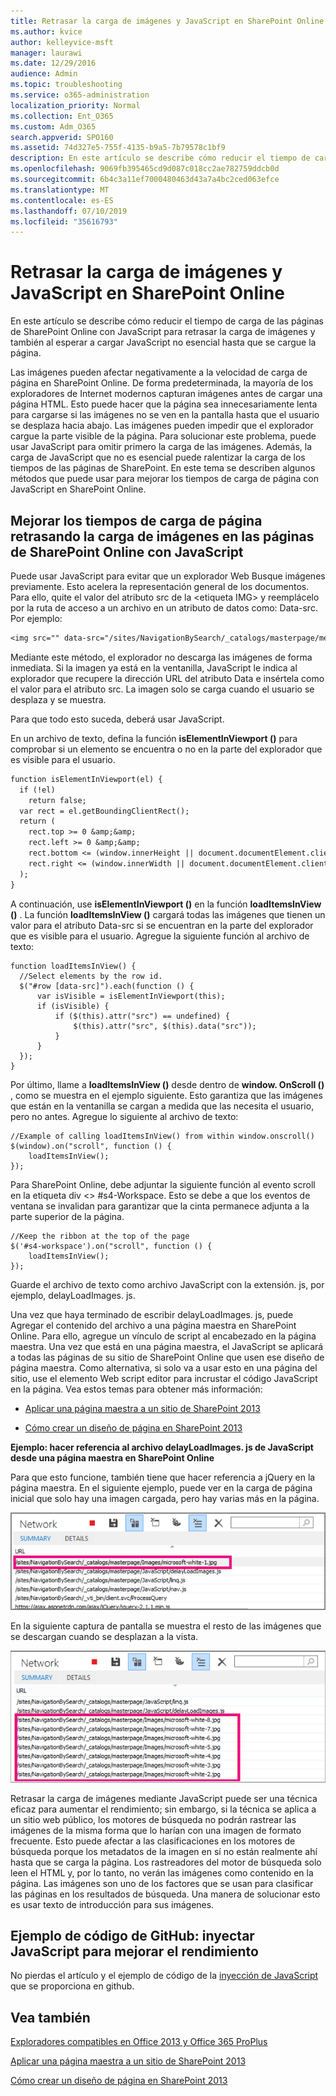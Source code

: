 ```yaml
---
title: Retrasar la carga de imágenes y JavaScript en SharePoint Online
ms.author: kvice
author: kelleyvice-msft
manager: laurawi
ms.date: 12/29/2016
audience: Admin
ms.topic: troubleshooting
ms.service: o365-administration
localization_priority: Normal
ms.collection: Ent_O365
ms.custom: Adm_O365
search.appverid: SPO160
ms.assetid: 74d327e5-755f-4135-b9a5-7b79578c1bf9
description: En este artículo se describe cómo reducir el tiempo de carga de las páginas de SharePoint Online con JavaScript para retrasar la carga de imágenes y también al esperar a cargar JavaScript no esencial hasta que se cargue la página.
ms.openlocfilehash: 9069fb395465cd9d087c018cc2ae782759ddcb0d
ms.sourcegitcommit: 6b4c3a11ef7000480463d43a7a4bc2ced063efce
ms.translationtype: MT
ms.contentlocale: es-ES
ms.lasthandoff: 07/10/2019
ms.locfileid: "35616793"
---
```

# <a name="delay-loading-images-and-javascript-in-sharepoint-online"></a>Retrasar la carga de imágenes y JavaScript en SharePoint Online

En este artículo se describe cómo reducir el tiempo de carga de las páginas de SharePoint Online con JavaScript para retrasar la carga de imágenes y también al esperar a cargar JavaScript no esencial hasta que se cargue la página.
  
Las imágenes pueden afectar negativamente a la velocidad de carga de página en SharePoint Online. De forma predeterminada, la mayoría de los exploradores de Internet modernos capturan imágenes antes de cargar una página HTML. Esto puede hacer que la página sea innecesariamente lenta para cargarse si las imágenes no se ven en la pantalla hasta que el usuario se desplaza hacia abajo. Las imágenes pueden impedir que el explorador cargue la parte visible de la página. Para solucionar este problema, puede usar JavaScript para omitir primero la carga de las imágenes. Además, la carga de JavaScript que no es esencial puede ralentizar la carga de los tiempos de las páginas de SharePoint. En este tema se describen algunos métodos que puede usar para mejorar los tiempos de carga de página con JavaScript en SharePoint Online.
  
## <a name="improve-page-load-times-by-delaying-image-loading-in-sharepoint-online-pages-by-using-javascript"></a>Mejorar los tiempos de carga de página retrasando la carga de imágenes en las páginas de SharePoint Online con JavaScript

Puede usar JavaScript para evitar que un explorador Web Busque imágenes previamente. Esto acelera la representación general de los documentos. Para ello, quite el valor del atributo src de la \<etiqueta IMG\> y reemplácelo por la ruta de acceso a un archivo en un atributo de datos como: Data-src. Por ejemplo:
  
```txt
<img src="" data-src="/sites/NavigationBySearch/_catalogs/masterpage/media/microsoft-white-8.jpg" />
```

Mediante este método, el explorador no descarga las imágenes de forma inmediata. Si la imagen ya está en la ventanilla, JavaScript le indica al explorador que recupere la dirección URL del atributo Data e insértela como el valor para el atributo src. La imagen solo se carga cuando el usuario se desplaza y se muestra.
  
Para que todo esto suceda, deberá usar JavaScript.
  
En un archivo de texto, defina la función **isElementInViewport ()** para comprobar si un elemento se encuentra o no en la parte del explorador que es visible para el usuario. 
  
```txt
function isElementInViewport(el) {
  if (!el)
    return false;
  var rect = el.getBoundingClientRect();
  return (
    rect.top >= 0 &amp;&amp;
    rect.left >= 0 &amp;&amp;
    rect.bottom <= (window.innerHeight || document.documentElement.clientHeight) &amp;&amp;
    rect.right <= (window.innerWidth || document.documentElement.clientWidth) 
  );
}
```

A continuación, use **isElementInViewport ()** en la función **loadItemsInView ()** . La función **loadItemsInView ()** cargará todas las imágenes que tienen un valor para el atributo Data-src si se encuentran en la parte del explorador que es visible para el usuario. Agregue la siguiente función al archivo de texto: 
  
```
function loadItemsInView() {
  //Select elements by the row id.
  $("#row [data-src]").each(function () {
      var isVisible = isElementInViewport(this);
      if (isVisible) {
          if ($(this).attr("src") == undefined) {
              $(this).attr("src", $(this).data("src"));
          }
      }
  });
}
```

Por último, llame a **loadItemsInView ()** desde dentro de **window. OnScroll ()** , como se muestra en el ejemplo siguiente. Esto garantiza que las imágenes que están en la ventanilla se cargan a medida que las necesita el usuario, pero no antes. Agregue lo siguiente al archivo de texto: 
  
```
//Example of calling loadItemsInView() from within window.onscroll()
$(window).on("scroll", function () {
    loadItemsInView();
});

```

Para SharePoint Online, debe adjuntar la siguiente función al evento scroll en la etiqueta div \<\> #s4-Workspace. Esto se debe a que los eventos de ventana se invalidan para garantizar que la cinta permanece adjunta a la parte superior de la página.
  
```
//Keep the ribbon at the top of the page
$('#s4-workspace').on("scroll", function () {
    loadItemsInView();
});
```

Guarde el archivo de texto como archivo JavaScript con la extensión. js, por ejemplo, delayLoadImages. js.
  
Una vez que haya terminado de escribir delayLoadImages. js, puede Agregar el contenido del archivo a una página maestra en SharePoint Online. Para ello, agregue un vínculo de script al encabezado en la página maestra. Una vez que está en una página maestra, el JavaScript se aplicará a todas las páginas de su sitio de SharePoint Online que usen ese diseño de página maestra. Como alternativa, si solo va a usar esto en una página del sitio, use el elemento Web script editor para incrustar el código JavaScript en la página. Vea estos temas para obtener más información:
  
- [Aplicar una página maestra a un sitio de SharePoint 2013](https://go.microsoft.com/fwlink/p/?LinkId=525627)
    
- [Cómo crear un diseño de página en SharePoint 2013](https://go.microsoft.com/fwlink/p/?LinkId=525628)
    
 **Ejemplo: hacer referencia al archivo delayLoadImages. js de JavaScript desde una página maestra en SharePoint Online**
  
Para que esto funcione, también tiene que hacer referencia a jQuery en la página maestra. En el siguiente ejemplo, puede ver en la carga de página inicial que solo hay una imagen cargada, pero hay varias más en la página.
  
![Captura de pantalla que muestra una imagen cargada en la página](media/3d177ddb-67e5-43a7-b327-c9f9566ca937.png)
  
En la siguiente captura de pantalla se muestra el resto de las imágenes que se descargan cuando se desplazan a la vista.
  
![Captura de pantalla que muestra varias imágenes cargadas en la página](media/95eb2b14-f6a1-4eac-a5cb-96097e49514c.png)
  
Retrasar la carga de imágenes mediante JavaScript puede ser una técnica eficaz para aumentar el rendimiento; sin embargo, si la técnica se aplica a un sitio web público, los motores de búsqueda no podrán rastrear las imágenes de la misma forma que lo harían con una imagen de formato frecuente. Esto puede afectar a las clasificaciones en los motores de búsqueda porque los metadatos de la imagen en sí no están realmente ahí hasta que se carga la página. Los rastreadores del motor de búsqueda solo leen el HTML y, por lo tanto, no verán las imágenes como contenido en la página. Las imágenes son uno de los factores que se usan para clasificar las páginas en los resultados de búsqueda. Una manera de solucionar esto es usar texto de introducción para sus imágenes.
  
## <a name="github-code-sample-injecting-javascript-to-improve-performance"></a>Ejemplo de código de GitHub: inyectar JavaScript para mejorar el rendimiento

No pierdas el artículo y el ejemplo de código de la [inyección de JavaScript](https://go.microsoft.com/fwlink/p/?LinkId=524759) que se proporciona en github. 
  
## <a name="see-also"></a>Vea también

[Exploradores compatibles en Office 2013 y Office 365 ProPlus](https://support.office.com/article/57342811-0dc4-4316-b773-20082ced8a82)
  
[Aplicar una página maestra a un sitio de SharePoint 2013](https://go.microsoft.com/fwlink/p/?LinkId=525627)
  
[Cómo crear un diseño de página en SharePoint 2013](https://go.microsoft.com/fwlink/p/?LinkId=525628)

